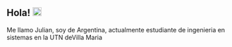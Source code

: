 ## Hola! <img src="https://media.giphy.com/media/vFKqnCdLPNOKc/giphy.gif" height="20" />

Me llamo Julian, soy de Argentina, actualmente estudiante de ingenieria en sistemas en la UTN deVilla Maria

